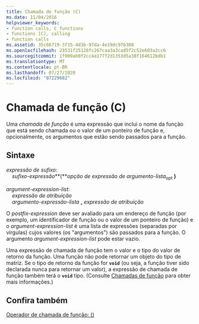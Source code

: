 ```yaml
---
title: Chamada de função (C)
ms.date: 11/04/2016
helpviewer_keywords:
- function calls, C functions
- functions [C], calling
- function calls
ms.assetid: 35c66719-3f15-4d3b-97da-4e19dc97b308
ms.openlocfilehash: 23531f25128fc267caa3a3cad5f2c52e603a2cc6
ms.sourcegitcommit: 1f009ab0f2cc4a177f2d1353d5a38f164612bdb1
ms.translationtype: MT
ms.contentlocale: pt-BR
ms.lasthandoff: 07/27/2020
ms.locfileid: "87229682"
---
```

# <a name="function-call-c"></a>Chamada de função (C)

Uma *chamada de função* é uma expressão que inclui o nome da função que está sendo chamada ou o valor de um ponteiro de função e, opcionalmente, os argumentos que estão sendo passados para a função.

## <a name="syntax"></a>Sintaxe

*expressão de sufixo*:<br/>
&nbsp;&nbsp;&nbsp;&nbsp;*sufixo-expressão***(***opção de expressão de argumento-lista*<sub>opt</sub> **)**    

*argument-expression-list*:<br/>
&nbsp;&nbsp;&nbsp;&nbsp;*expressão de atribuição*<br/>
&nbsp;&nbsp;&nbsp;&nbsp;*argumento-expressão-lista* **,** *expressão de atribuição*

O *postfix-expression* deve ser avaliado para um endereço de função (por exemplo, um identificador de função ou o valor de um ponteiro de função) e o *argument-expression-list* é uma lista de expressões (separadas por vírgulas) cujos valores (os "argumentos") são passados para a função. O argumento *argument-expression-list* pode estar vazio.

Uma expressão de chamada de função tem o valor e o tipo do valor de retorno da função. Uma função não pode retornar um objeto do tipo de matriz. Se o tipo de retorno da função for **`void`** (ou seja, a função tiver sido declarada nunca para retornar um valor), a expressão de chamada de função também terá o **`void`** tipo. (Consulte [Chamadas de função](../c-language/function-calls.md) para obter mais informações.)

## <a name="see-also"></a>Confira também

[Operador de chamada de função: ()](../cpp/function-call-operator-parens.md)
